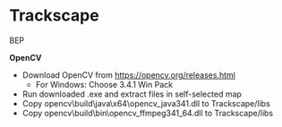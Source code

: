 # Trackscape
BEP


**OpenCV**

* Download OpenCV from https://opencv.org/releases.html
    * For Windows: Choose 3.4.1 Win Pack
* Run downloaded .exe and extract files in self-selected map
* Copy opencv\build\java\x64\opencv_java341.dll to Trackscape/libs
* Copy opencv\build\bin\opencv_ffmpeg341_64.dll to Trackscape/libs
